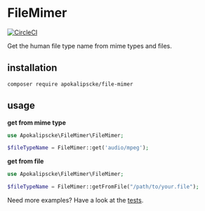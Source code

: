 # FileMimer

[![CircleCI](https://circleci.com/gh/marlip/FileMimer.svg?style=svg)](https://circleci.com/gh/marlip/FileMimer)

Get the human file type name from mime types and files.

## installation

```shell script
composer require apokalipscke/file-mimer
```

## usage

**get from mime type**
```php
use Apokalipscke\FileMimer\FileMimer;

$fileTypeName = FileMimer::get('audio/mpeg');
```

**get from file**
```php
use Apokalipscke\FileMimer\FileMimer;

$fileTypeName = FileMimer::getFromFile("/path/to/your.file");
```

Need more examples? Have a look at the [tests](./tests).